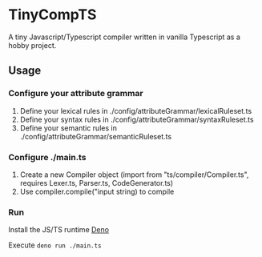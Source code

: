 # TinyCompTS

A tiny Javascript/Typescript compiler written in vanilla Typescript as a hobby project.

## Usage

### Configure your attribute grammar

1. Define your lexical rules in ./config/attributeGrammar/lexicalRuleset.ts
2. Define your syntax rules in ./config/attributeGrammar/syntaxRuleset.ts
3. Define your semantic rules in ./config/attributeGrammar/semanticRuleset.ts

### Configure ./main.ts 

1. Create a new Compiler object (import from "ts/compiler/Compiler.ts", requires Lexer.ts, Parser.ts, CodeGenerator.ts)
2. Use compiler.compile("input string) to compile

### Run

Install the JS/TS runtime [Deno](https://deno.land/)

Execute
```deno run ./main.ts```
